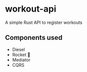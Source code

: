 # workout-api
A simple Rust API to register workouts

## Components used

- Diesel
- Rocket 🚀
- Mediator
- CQRS
